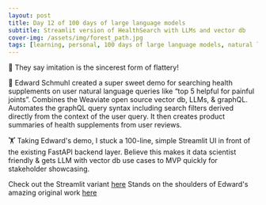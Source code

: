 ```yaml
---
layout: post
title: Day 12 of 100 days of large language models
subtitle: Streamlit version of HealthSearch with LLMs and vector db
cover-img: /assets/img/forest_path.jpg
tags: [learning, personal, 100 days of large language models, natural language processing, machine learning, artificial intelligence]
---
```

🐒 They say imitation is the sincerest form of flattery!

🍫 Edward Schmuhl created a super sweet demo for searching health supplements on user natural language queries like “top 5 helpful for painful joints”. Combines the Weaviate open source vector db, LLMs, & graphQL. Automates the graphQL query syntax including search filters derived directly from the context of the user query. It then creates product summaries of health supplements from user reviews.

🏋️ Taking Edward's demo, I stuck a 100-line, simple Streamlit UI in front of the existing FastAPI backend layer. Believe this makes it data scientist friendly & gets LLM with vector db use cases to MVP quickly for stakeholder showcasing.

Check out the Streamlit variant [here](https://github.com/corticalstack/healthsearch-demo-streamlit)
Stands on the shoulders of Edward's amazing original work [here](https://github.com/weaviate/healthsearch-demo)